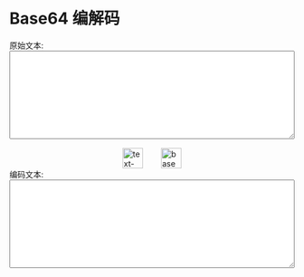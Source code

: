# Base64 编解码

<div>
<div class="sectionwrapper">
    <span>原始文本:</span>
    <textarea v-model="rawText" rows="10" class="htmlcontent">
    </textarea>
</div>

<div class="btngroup">
    <span @click="encoded = encode(rawText)">
    <img title="text->base64" class="convertbtn" src="/images/htmlentityconverter/down-arrow.png"/>
    </span>
    <span @click="rawText = decode(encoded)">
    <img title="base64->text" class="convertbtn" src="/images/htmlentityconverter/up-arrow.png" />
    </span>
</div>

<div class="sectionwrapper">
<span>编码文本:</span>
<textarea v-model="encoded" rows="10" class="entitycontent">
</textarea>
</div>

</div>

<script setup>
import { h, ref, onMounted } from 'vue'
import { encode, decode } from 'js-base64';

const rawText = ref("");
const encoded = ref("");

</script>

<style>
.sectionwrapper {
    margin-bottom: 16px;
}

.htmlcontent,
.entitycontent {
    display: block;
    width: 100%;
}

.btngroup {
    display:flex;
    justify-content: center;
}

.btngroup > span {
    margin: 0 16px;
    cursor: pointer;
}
.convertbtn {
    width: 36px;
    pointer-events: none
}
</style>